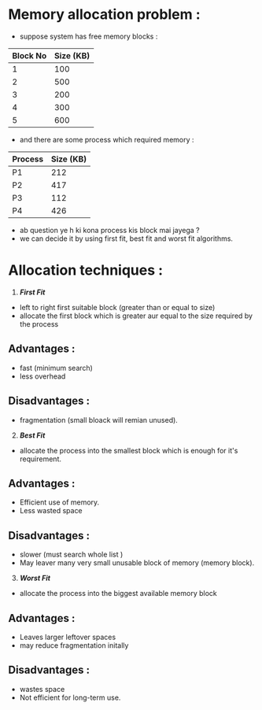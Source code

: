 # Memory allocation problem :

- suppose system has free memory blocks :

| Block No | Size (KB) |
| -------- | --------- |
| 1        | 100       |
| 2        | 500       |
| 3        | 200       |
| 4        | 300       |
| 5        | 600       |


- and there are some process which required memory :

| Process | Size (KB) |
| ------- | --------- |
| P1      | 212       |
| P2      | 417       |
| P3      | 112       |
| P4      | 426       |

- ab question ye h ki kona process kis block mai jayega ?
- we can decide it by using first fit, best fit and worst fit algorithms.


# Allocation techniques :

1. ***First Fit***
 - left to right first suitable block (greater than or equal to size)
 - allocate the first block which is greater aur equal to the size required by the process 

## Advantages :
 -  fast (minimum search)
 - less overhead 
## Disadvantages :
 - fragmentation (small bloack will remian unused).

2. ***Best Fit***
 -  allocate the process into the smallest block which is enough for it's requirement.

## Advantages :
 - Efficient use of memory.
 - Less wasted space

## Disadvantages :
 - slower (must search whole list )
 - May leaver many very small unusable block of memory (memory block).

3. ***Worst Fit***
 -  allocate the process into the biggest available memory block

## Advantages :
 - Leaves larger leftover spaces
 - may reduce fragmentation initally

## Disadvantages :
 -  wastes space
 - Not efficient for long-term use.
